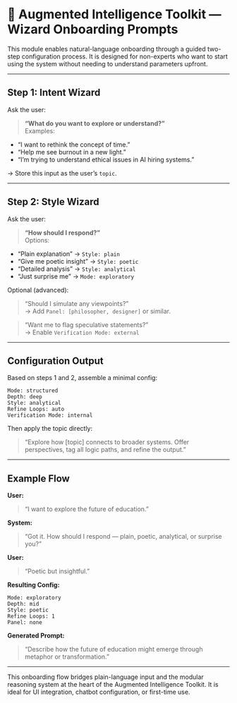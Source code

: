 <!---
title: Wizard-Style Onboarding
description: A natural language 2-step configuration wizard for first-time users of the Augmented Intelligence Toolkit
tags: [augmented-intelligence, onboarding, wizard, assistant-configuration, user-flow]
version: 1.0
author: Luis Alberto Martinez Riancho
-->

# 🧭 Augmented Intelligence Toolkit — Wizard Onboarding Prompts

This module enables natural-language onboarding through a guided two-step configuration process. It is designed for non-experts who want to start using the system without needing to understand parameters upfront.

---

## Step 1: Intent Wizard

Ask the user:  
> **“What do you want to explore or understand?”**  
Examples:
- “I want to rethink the concept of time.”
- “Help me see burnout in a new light.”
- “I’m trying to understand ethical issues in AI hiring systems.”

→ Store this input as the user’s `topic`.

---

## Step 2: Style Wizard

Ask the user:  
> **“How should I respond?”**  
Options:
- “Plain explanation” → `Style: plain`
- “Give me poetic insight” → `Style: poetic`
- “Detailed analysis” → `Style: analytical`
- “Just surprise me” → `Mode: exploratory`

Optional (advanced):
> “Should I simulate any viewpoints?”  
→ Add `Panel: [philosopher, designer]` or similar.

> “Want me to flag speculative statements?”  
→ Enable `Verification Mode: external`

---

## Configuration Output

Based on steps 1 and 2, assemble a minimal config:

```
Mode: structured
Depth: deep
Style: analytical
Refine Loops: auto
Verification Mode: internal
```

Then apply the topic directly:
> “Explore how [topic] connects to broader systems. Offer perspectives, tag all logic paths, and refine the output.”

---

## Example Flow

**User:**  
> “I want to explore the future of education.”

**System:**  
> “Got it. How should I respond — plain, poetic, analytical, or surprise you?”

**User:**  
> “Poetic but insightful.”

**Resulting Config:**  
```
Mode: exploratory
Depth: mid
Style: poetic
Refine Loops: 1
Panel: none
```

**Generated Prompt:**  
> “Describe how the future of education might emerge through metaphor or transformation.”

---

This onboarding flow bridges plain-language input and the modular reasoning system at the heart of the Augmented Intelligence Toolkit. It is ideal for UI integration, chatbot configuration, or first-time use.
